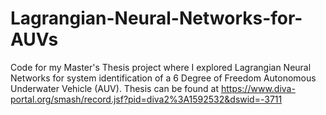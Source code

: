 # Lagrangian-Neural-Networks-for-AUVs
Code for my Master's Thesis project where I explored Lagrangian Neural Networks for system identification of a 6 Degree of Freedom Autonomous Underwater Vehicle (AUV). Thesis can be found at https://www.diva-portal.org/smash/record.jsf?pid=diva2%3A1592532&dswid=-3711

